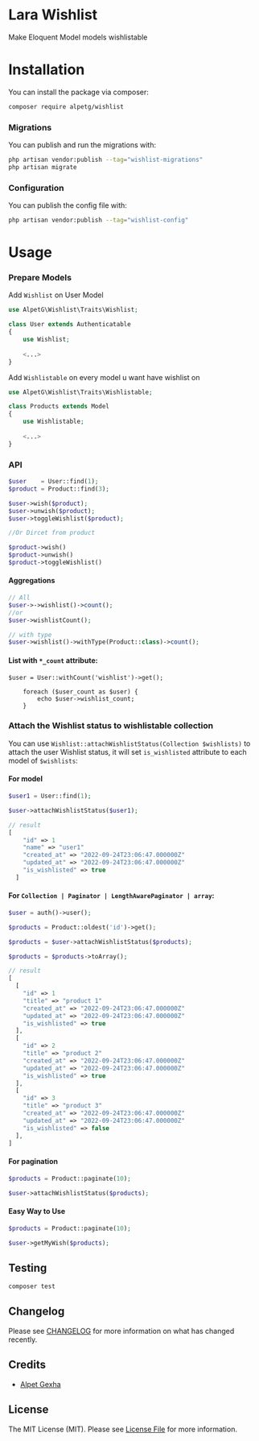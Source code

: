 # Lara Wishlist

Make Eloquent Model models wishlistable

# Installation

You can install the package via composer:

```bash
composer require alpetg/wishlist
```

### Migrations
You can publish and run the migrations with:

```bash
php artisan vendor:publish --tag="wishlist-migrations"
php artisan migrate
```

### Configuration
You can publish the config file with:

```bash
php artisan vendor:publish --tag="wishlist-config"
```

# Usage
### Prepare Models

Add `Wishlist` on User Model 

```php
use AlpetG\Wishlist\Traits\Wishlist;

class User extends Authenticatable
{
    use Wishlist;
    
    <...>
}
```
Add `Wishlistable` on every model u want have wishlist on

```php
use AlpetG\Wishlist\Traits\Wishlistable;

class Products extends Model
{
    use Wishlistable;
    
    <...>
}

```
### API

```php
$user    = User::find(1);
$product = Product::find(3);

$user->wish($product);
$user->unwish($product);
$user->toggleWishlist($product);

//Or Dircet from product

$product->wish()
$product->unwish()
$product->toggleWishlist()
```

#### Aggregations
```php
// All
$user->->wishlist()->count();
//or
$user->wishlistCount();

// with type
$user->wishlist()->withType(Product::class)->count(); 
```

#### List with `*_count` attribute:

```
$user = User::withCount('wishlist')->get();

    foreach ($user_count as $user) {
        echo $user->wishlist_count;
    }
```


### Attach the Wishlist status to wishlistable collection

You can use `Wishlist::attachWishlistStatus(Collection $wishlists)` to attach the user Wishlist status, it will set `is_wishlisted` attribute to each model of `$wishlists`:

#### For model

```php
$user1 = User::find(1);

$user->attachWishlistStatus($user1);

// result
[
    "id" => 1
    "name" => "user1"
    "created_at" => "2022-09-24T23:06:47.000000Z"
    "updated_at" => "2022-09-24T23:06:47.000000Z"
    "is_wishlisted" => true  
  ]
```

#### For `Collection | Paginator | LengthAwarePaginator | array`:

```php
$user = auth()->user();

$products = Product::oldest('id')->get();

$products = $user->attachWishlistStatus($products);

$products = $products->toArray();

// result
[
  [
    "id" => 1
    "title" => "product 1"
    "created_at" => "2022-09-24T23:06:47.000000Z"
    "updated_at" => "2022-09-24T23:06:47.000000Z"
    "is_wishlisted" => true  
  ],
  [
    "id" => 2
    "title" => "product 2"
    "created_at" => "2022-09-24T23:06:47.000000Z"
    "updated_at" => "2022-09-24T23:06:47.000000Z"
    "is_wishlisted" => true
  ],
  [
    "id" => 3
    "title" => "product 3"
    "created_at" => "2022-09-24T23:06:47.000000Z"
    "updated_at" => "2022-09-24T23:06:47.000000Z"
    "is_wishlisted" => false
  ],
]
```

#### For pagination

```php
$products = Product::paginate(10);

$user->attachWishlistStatus($products);
```

#### Easy Way to Use
```php
$products = Product::paginate(10);

$user->getMyWish($products);
```

## Testing

```bash
composer test
```

## Changelog

Please see [CHANGELOG](CHANGELOG.md) for more information on what has changed recently.

## Credits

- [Alpet Gexha](https://github.com/AlpetG)

## License

The MIT License (MIT). Please see [License File](LICENSE.md) for more information.
